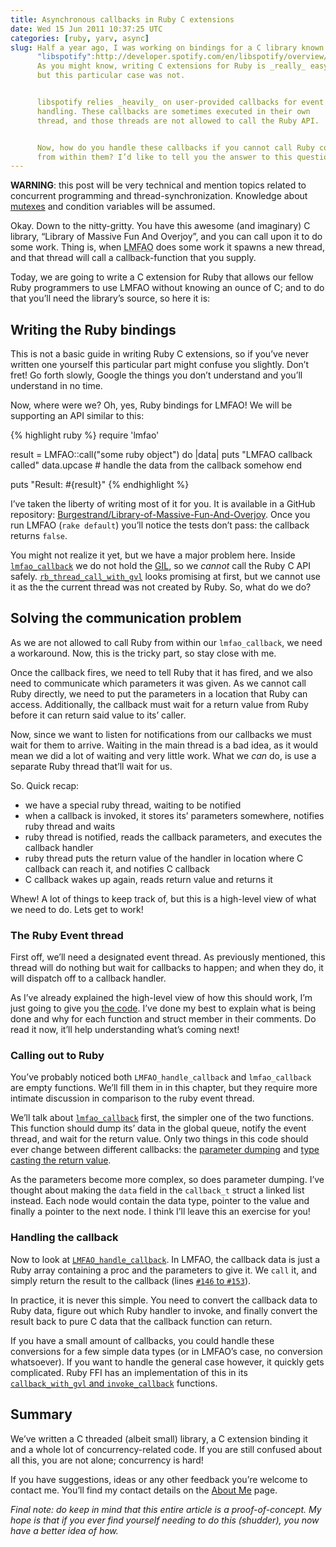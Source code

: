 ```yaml
---
title: Asynchronous callbacks in Ruby C extensions
date: Wed 15 Jun 2011 10:37:25 UTC
categories: [ruby, yarv, async]
slug: Half a year ago, I was working on bindings for a C library known as
      "libspotify":http://developer.spotify.com/en/libspotify/overview/.
      As you might know, writing C extensions for Ruby is _really_ easy,
      but this particular case was not.


      libspotify relies _heavily_ on user-provided callbacks for event
      handling. These callbacks are sometimes executed in their own
      thread, and those threads are not allowed to call the Ruby API.


      Now, how do you handle these callbacks if you cannot call Ruby code
      from within them? I’d like to tell you the answer to this question.
---
```



**WARNING**: this post will be very technical and mention topics related to concurrent programming and thread-synchronization. Knowledge about [mutexes](http://stackoverflow.com/questions/34524/what-is-a-mutex/34558#34558) and condition variables will be assumed.

Okay. Down to the nitty-gritty. You have this awesome (and imaginary) C library, “Library of Massive Fun And Overjoy”, and you can call upon it to do some work. Thing is, when <acronym title="Library of Massive Fun And Overjoy">LMFAO</acronym> does some work it spawns a new thread, and that thread will call a callback-function that you supply.

Today, we are going to write a C extension for Ruby that allows our fellow Ruby programmers to use LMFAO without knowing an ounce of C; and to do that you’ll need the library’s source, so here it is:

<script src="https://gist.github.com/974171.js"> </script>

## Writing the Ruby bindings
This is not a basic guide in writing Ruby C extensions, so if you’ve never written one yourself this particular part might confuse you slightly. Don’t fret! Go forth slowly, Google the things you don’t understand and you’ll understand in no time.

Now, where were we? Oh, yes, Ruby bindings for LMFAO! We will be supporting an API similar to this:


{% highlight ruby %}
require 'lmfao'

result = LMFAO::call("some ruby object") do |data|
  puts "LMFAO callback called"
  data.upcase # handle the data from the callback somehow
end

puts "Result: #{result}"
{% endhighlight %}


I’ve taken the liberty of writing most of it for you. It is available in a GitHub repository: [Burgestrand/Library-of-Massive-Fun-And-Overjoy](https://github.com/Burgestrand/Library-of-Massive-Fun-And-Overjoy/tree/problem). Once you run LMFAO (`rake default`) you’ll notice the tests don’t pass: the callback returns `false`.

You might not realize it yet, but we have a major problem here. Inside [`lmfao_callback`](https://github.com/Burgestrand/Library-of-Massive-Fun-And-Overjoy/blob/problem/ext/lmfao_ext.c#L42) we do not hold the [GIL](http://en.wikipedia.org/wiki/Global_Interpreter_Lock), so we *cannot* call the Ruby C API safely. [`rb_thread_call_with_gvl`](https://github.com/ruby/ruby/blob/ruby_1_9_2/thread.c#L1170) looks promising at first, but we cannot use it as the the current thread was not created by Ruby. So, what do we do?

## Solving the communication problem

As we are not allowed to call Ruby from within our `lmfao_callback`, we need a workaround. Now, this is the tricky part, so stay close with me.

Once the callback fires, we need to tell Ruby that it has fired, and we also need to communicate which parameters it was given. As we cannot call Ruby directly, we need to put the parameters in a location that Ruby can access. Additionally, the callback must wait for a return value from Ruby before it can return said value to its’ caller.

Now, since we want to listen for notifications from our callbacks we must wait for them to arrive. Waiting in the main thread is a bad idea, as it would mean we did a lot of waiting and very little work. What we *can* do, is use a separate Ruby thread that’ll wait for us.

So. Quick recap:

- we have a special ruby thread, waiting to be notified
- when a callback is invoked, it stores its’ parameters somewhere, notifies ruby thread and waits
- ruby thread is notified, reads the callback parameters, and executes the callback handler
- ruby thread puts the return value of the handler in location where C callback can reach it, and notifies C callback
- C callback wakes up again, reads return value and returns it

Whew! A lot of things to keep track of, but this is a high-level view of what we need to do. Lets get to work!

### The Ruby Event thread

First off, we’ll need a designated event thread. As previously mentioned, this thread will do nothing but wait for callbacks to happen; and when they do, it will dispatch off to a callback handler.

As I’ve already explained the high-level view of how this should work, I’m just going to give you [the code](https://github.com/Burgestrand/Library-of-Massive-Fun-And-Overjoy/blob/event-thread/ext/lmfao_ext.c). I’ve done my best to explain what is being done and why for each function and struct member in their comments. Do read it now, it’ll help understanding what’s coming next!

### Calling out to Ruby

You’ve probably noticed both `LMFAO_handle_callback` and `lmfao_callback` are empty functions. We’ll fill them in in this chapter, but they require more intimate discussion in comparison to the ruby event thread.

We’ll talk about [`lmfao_callback`](https://github.com/Burgestrand/Library-of-Massive-Fun-And-Overjoy/blob/finished/ext/lmfao_ext.c#L91) first, the simpler one of the two functions. This function should dump its’ data in the global queue, notify the event thread, and wait for the return value. Only two things in this code should ever change between different callbacks: the [parameter dumping](https://github.com/Burgestrand/Library-of-Massive-Fun-And-Overjoy/blob/finished/ext/lmfao_ext.c#L96) and [type casting the return value](https://github.com/Burgestrand/Library-of-Massive-Fun-And-Overjoy/blob/finished/ext/lmfao_ext.c#L119).

As the parameters become more complex, so does parameter dumping. I’ve thought about making the `data` field in the `callback_t` struct a linked list instead. Each node would contain the data type, pointer to the value and finally a pointer to the next node. I think I’ll leave this an exercise for you!

### Handling the callback

Now to look at [`LMFAO_handle_callback`](https://github.com/Burgestrand/Library-of-Massive-Fun-And-Overjoy/blob/finished/ext/lmfao_ext.c#L136). In LMFAO, the callback data is just a Ruby array containing a proc and the parameters to give it. We `call` it, and simply return the result to the callback (lines [`#146` to `#153`](https://github.com/Burgestrand/Library-of-Massive-Fun-And-Overjoy/blob/finished/ext/lmfao_ext.c#L146-L153)).

In practice, it is never this simple. You need to convert the callback data to Ruby data, figure out which Ruby handler to invoke, and finally convert the result back to pure C data that the callback function can return.

If you have a small amount of callbacks, you could handle these conversions for a few simple data types (or in LMFAO’s case, no conversion whatsoever). If you want to handle the general case however, it quickly gets complicated. Ruby FFI has an implementation of this in its [`callback_with_gvl` and `invoke_callback`](https://github.com/ffi/ffi/blob/master/ext/ffi_c/Function.c#L747) functions.


## Summary

We’ve written a C threaded (albeit small) library, a C extension binding it and a whole lot of concurrency-related code. If you are still confused about all this, you are not alone; concurrency is hard!

If you have suggestions, ideas or any other feedback you’re welcome to contact me. You’ll find my contact details on the [About Me](/about) page.

*Final note: do keep in mind that this entire article is a proof-of-concept. My hope is that if you ever find yourself needing to do this (shudder), you now have a better idea of how.*
